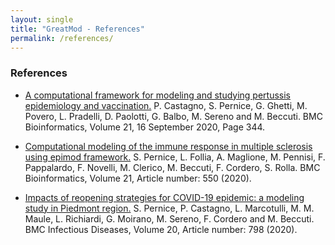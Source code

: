 ```yaml
---
layout: single
title: "GreatMod - References"
permalink: /references/
---
```


### References

* [A computational framework for modeling and studying pertussis epidemiology and vaccination.](https://bmcbioinformatics.biomedcentral.com/articles/10.1186/s12859-020-03648-6) P. Castagno, S. Pernice, G. Ghetti, M. Povero, L. Pradelli, D. Paolotti, G. Balbo, M. Sereno and M. Beccuti. BMC Bioinformatics, Volume 21, 16 September 2020, Page 344.

* [Computational modeling of the immune response in multiple sclerosis using epimod framework.](https://bmcbioinformatics.biomedcentral.com/articles/10.1186/s12859-020-03823-9) S. Pernice, L. Follia, A. Maglione, M. Pennisi, F. Pappalardo, F. Novelli, M. Clerico, M. Beccuti, F. Cordero, S. Rolla.  BMC Bioinformatics, Volume 21, Article number: 550 (2020).

* [Impacts of reopening strategies for COVID-19 epidemic: a modeling study in Piedmont region.](https://bmcinfectdis.biomedcentral.com/articles/10.1186/s12879-020-05490-w) S. Pernice, P. Castagno, L. Marcotulli, M. M. Maule, L. Richiardi, G. Moirano, M. Sereno, F. Cordero and M. Beccuti. BMC Infectious Diseases, Volume 20, Article number: 798 (2020).
